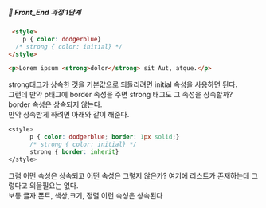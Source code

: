 ##### 🍑  Front_End 과정 1단계 

```html
 <style>
    p { color: dodgerblue}
  /* strong { color: initial} */
</style>

<p>Lorem ipsum <strong>dolor</strong> sit Aut, atque.</p>
```

strong태그가 상속한 것을 기본값으로 되돌리려면 initial 속성을 사용하면 된다.    
그런데 만약 p태그에 border 속성을 주면 strong 태그도 그 속성을 상속할까?    
border 속성은 상속되지 않는다.   
만약 상속받게 하려면 아래와 같이 해준다. 

```css
<style>
      p { color: dodgerblue; border: 1px solid;}
      /* strong { color: initial} */
      strong { border: inherit}
</style>
```
그럼 어떤 속성은 상속되고 어떤 속성은 그렇지 않은가?  여기에 리스트가 존재하는데  그렇다고 외울필요는 없다.   
보통 글자 폰트, 색상,크기, 정렬 이런 속성은 상속된다
